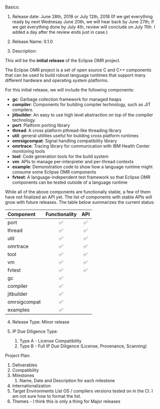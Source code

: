 Basics:
1. Release date: June 28th, 2018 or July 12th, 2018 (If we get everything ready by next Wednesay June 20th, we will hear back by June 27th; if we get everything done by July 4th, review will conclude on July 11th. I added a day after the review ends just in case.)

2. Release Name: 0.1.0

3. Description:

This will be the **initial release** of the Eclipse OMR project. 

The Eclipse OMR project is a set of open source C and C++ components that can be used to build robust language runtimes that support many different hardware and operating system platforms.

For this initial release, we will include the following components:

* **gc**: Garbage collection framework for managed heaps
* **compiler**: Components for building compiler technology, such as JIT compilers.
* **jitbuilder**: An easy to use high level abstraction on top of the compiler technology.
* **port**: Platform porting library
* **thread**: A cross platform pthread-like threading library
* **util**: general utilities useful for building cross platform runtimes
* **omrsigcompat**: Signal handling compatibility library
* **omrtrace**: Tracing library for communication with IBM Health Center monitoring tools
* **tool**: Code generation tools for the build system
* **vm**: APIs to manage per-interpreter and per-thread contexts
* **example**: Demonstration code to show how a language runtime might consume some Eclipse OMR components
* **fvtest**: A language-independent test framework so that Eclipse OMR components can be tested outside of a language runtime

While all of the above components are functionally stable, a few of them have not finalized an API yet. The list of components with stable APIs will grow with future releases. The table below summarizes the current status:

Component     | Functionality          | API 
:--------------|:---------------------:|:------------:
port          | :white_check_mark:    | :white_check_mark:
thread        | :white_check_mark:    | :white_check_mark:
util          | :white_check_mark:    | :white_check_mark:
omrtrace      | :white_check_mark:    | :white_check_mark:
tool          | :white_check_mark:    | :white_check_mark:
vm            | :white_check_mark:    | :white_check_mark:
fvtest        | :white_check_mark:    | :white_check_mark:
gc            | :white_check_mark:    | 
compiler      | :white_check_mark:    | 
jitbuilder    | :white_check_mark:    | 
omrsigcompat  | :white_check_mark:    | 
examples      | :white_check_mark:    | 

4. Release Type: Minor release

5. IP Due Diligence Type: 
    1. Type A - License Compatibility
    2. Type B - Full IP Due Diligence (License, Provenance, Scanning)
 
Project Plan:
1. Deliverables
2. Compatibility
3. Milestones
     1. Name, Date and Description for each milestone
4. Internationalization
5. Target Environments
     List OS / compilers versions tested on in the CI.  I am not sure how to format the list.
6. Themes - I think this is only a thing for Major releases
 

